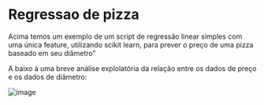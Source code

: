 # Regressao de pizza

Acima temos um exemplo de um script de regressão linear simples com uma única feature, utilizando scikit learn, para prever o preço de uma pizza baseado em seu diâmetro”

A baixo á uma breve análise explolatória da relação entre os dados de preço e os dados de diâmetro:

![image](https://user-images.githubusercontent.com/67965680/211149486-3261422a-f407-42ec-8d04-7ed6b4b8fb73.png)
